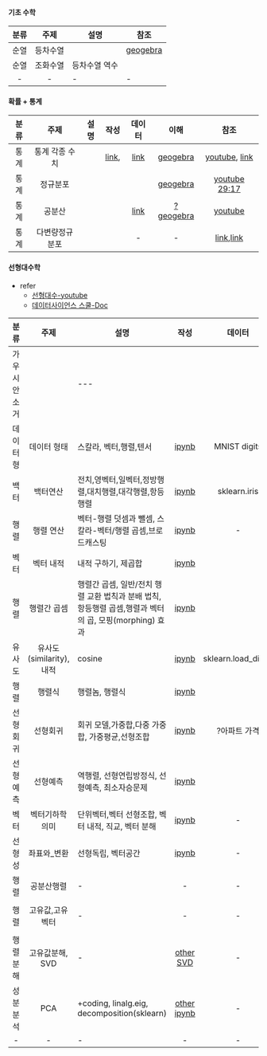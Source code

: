 #### 기초 수학
|분류|주제|설명|참조|
|:--:|:--:|--|--|
|순열|등차수열||[geogebra](https://www.geogebra.org/m/tpwcuzuj)|
|순열|조화수열|등차수열 역수||
|-|-|-|-|

#### 확률 + 통계
| 분류 | 주제 | 설명 |작성 | 데이터 | 이해 | 참조 |
| :---: | :---: | --- | :---: | :---: | :---: | :---: |
|통계|통계 각종 수치||[link](https://m.blog.naver.com/cni1577/221720979015),|[link](https://docs.google.com/spreadsheets/d/10TfbZuxD1Xn4hhDS8zpCkFw7i9V-3jQ5Qxk_NJ8PSKs/edit#gid=0)|[geogebra](https://www.geogebra.org/classic/snrdcwmz)|[youtube](https://youtu.be/m1b6-WY6A2A), [link](http://www.kmooc.kr/asset-v1:SNUk+SNU212.204.1k+2016+type@asset+block/2.2_%ED%91%9C%EC%A4%80%ED%8E%B8%EC%B0%A8%EC%99%80_%EC%9E%90%EC%9C%A0%EB%8F%84.pdf)|
|통계|정규분포||||[geogebra](https://www.geogebra.org/classic/xkmassdx)|[youtube 29:17](https://youtu.be/Xj5ylagamb8)|
|통계|공분산|||[link](https://docs.google.com/spreadsheets/d/10TfbZuxD1Xn4hhDS8zpCkFw7i9V-3jQ5Qxk_NJ8PSKs/edit#gid=239546892)|[?geogebra](https://www.geogebra.org/classic/d7rqhg7u)|[youtube](https://youtu.be/YEdscCNsinU)|
|통계|다변량정규분포|||-|-|[link](https://namyoungkim.github.io/probability/statistics/2017/09/11/probability_2/),[link](https://dhpark1212.tistory.com/entry/%EB%8B%A4%EB%B3%80%EB%9F%89-%EA%B0%80%EC%9A%B0%EC%8B%9C%EC%95%88-%EB%B6%84%ED%8F%ACMultivariate-Gaussian-Distribution)|

#### 선형대수학
+ refer 
  + [선형대수-youtube](https://youtube.com/playlist?list=PL5yujGYFVt0BCu7DXfEgD7M51Tj6S7s4A)
  + [데이터사이언스 스쿨-Doc](https://datascienceschool.net/intro.html)

| 분류 | 주제 | 설명 |작성 | 데이터 | 이해 | 참조 |
| :---: | :---: | --- | :---: | :---: | :---: | :---: |
| 가우시안 소거 |  | --- |  |  |  | [youtube](https://youtu.be/Ov7fetr-qg8), [doc](https://youtu.be/Ov7fetr-qg8) |
| 데이터형 | 데이터 형태 | 스칼라, 벡터,행렬,텐서 |[ipynb](./codes/LinearAlgebra_데이터형태.ipynb)| MNIST digits | |  |
|백터|백터연산|전치,영벡터,일벡터,정방행렬,대치행렬,대각행렬,항등행렬|[ipynb](./codes/LinearAlgebra_연산.ipynb)|sklearn.iris|[geogebra](https://www.geogebra.org/classic/bweyhzbf)|[youtube](https://youtu.be/R-XHrNq9Ff4), [*other pdf](https://github.com/insightcampus/sesac-nlp/blob/main/13%20%EA%B0%95%EC%9D%98%20-%20%EC%84%A0%ED%98%95%EB%8C%80%EC%88%98%20%EA%B8%B0%EC%B4%88.pdf)|
|행렬| 행렬 연산 |벡터-행렬 덧셈과 뺄셈, 스칼라-벡터/행렬 곱셈,브로드캐스팅|[ipynb](./codes/LinearAlgebra_데이터형태간연산.ipynb)|-|-| [*other pdf](https://github.com/insightcampus/sesac-nlp/blob/main/13%20%EA%B0%95%EC%9D%98%20-%20%EC%84%A0%ED%98%95%EB%8C%80%EC%88%98%20%EA%B8%B0%EC%B4%88.pdf) |
|벡터| 벡터 내적 | 내적 구하기, 제곱합 |[ipynb](codes/LinearAlgebra_내적.ipynb) |  |  |  |
|행렬| 행렬간 곱셈 | 행렬간 곱셈, 일반/전치 행렬 교환 법칙과 분배 법칙,항등행렬 곱셈,행렬과 벡터의 곱, 모핑(morphing) 효과  |[ipynb](./codes/LinearAlgebra_행렬간곱셈.ipynb) | | | |
| 유사도 | 유사도(similarity), 내적 | cosine |[ipynb](./codes/LinearAlgebra_유사도.ipynb) | sklearn.load_digits | 이해 | 참조 |
|행렬|행렬식|행렬놈, 행렬식|[ipynb](./codes/LinearAlgebra_행렬식.ipynb)||||
|선형회귀|선형회귀| 회귀 모델,가중합,다중 가중합, 가중평균,선형조합|[ipynb](./codes/LinearAlgebra_선형회귀.ipynb)|?아파트 가격|-|-|
|선형예측|선형예측|역행렬, 선형연립방정식, 선형예측, 최소자승문제 |[ipynb](./codes/LinearAlgebra_선형예측.ipynb)||-|-|
|벡터|벡터기하학의미|단위벡터,벡터 선형조합, 벡터 내적, 직교, 벡터 분해|[ipynb](codes/LinearAlgebra_벡터기하학의미.ipynb)|-|-|-|
|선형성|좌표와_변환|선형독립, 벡터공간 |[ipynb](./codes/LinearAlgebra_좌표와_변환.ipynb)|-|-|-|
|행렬|공분산행렬|-|-|-|-|-|
|행렬|고유값,고유벡터|-|-|-|[?geogebra](https://www.geogebra.org/classic/v2ysejp4)|[youtube](https://youtu.be/YEdscCNsinU), [*other pdf](https://github.com/insightcampus/sesac-nlp/blob/main/13%20%EA%B0%95%EC%9D%98%20-%20%EC%84%A0%ED%98%95%EB%8C%80%EC%88%98%20%EA%B8%B0%EC%B4%88.pdf)|
|행렬분해|고유값분해, SVD|-|[other SVD](https://github.com/insightcampus/sesac-nlp/blob/main/ipynb/14%20%E1%84%89%E1%85%B5%E1%86%AF%E1%84%89%E1%85%B3%E1%86%B8%20-%20%E1%84%89%E1%85%A5%E1%86%AB%E1%84%92%E1%85%A7%E1%86%BC%E1%84%83%E1%85%A2%E1%84%89%E1%85%AE%20%E1%84%80%E1%85%B5%E1%84%8E%E1%85%A9.ipynb)|-|-|[*other pdf](https://github.com/insightcampus/sesac-nlp/blob/main/13%20%EA%B0%95%EC%9D%98%20-%20%EC%84%A0%ED%98%95%EB%8C%80%EC%88%98%20%EA%B8%B0%EC%B4%88.pdf)|
|성분분석|PCA|+coding, linalg.eig, decomposition(sklearn)|[other ipynb](https://github.com/insightcampus/sesac-nlp/blob/main/ipynb/16%20%E1%84%89%E1%85%B5%E1%86%AF%E1%84%89%E1%85%B3%E1%86%B8%20-%20%E1%84%8E%E1%85%A1%E1%84%8B%E1%85%AF%E1%86%AB%E1%84%8E%E1%85%AE%E1%86%A8%E1%84%89%E1%85%A9.ipynb)|-|-|[*other pdf](https://github.com/insightcampus/sesac-nlp/blob/main/15%20%EA%B0%95%EC%9D%98%20-%20%EC%B0%A8%EC%9B%90%EC%B6%95%EC%86%8C.pdf)|
|-|-|-|-|-|-|-|

